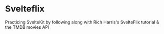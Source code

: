 # Svelteflix

Practicing SvelteKit by following along with Rich Harris's SvelteFlix tutorial & the TMDB movies API
